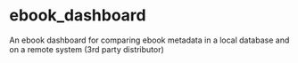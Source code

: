 ebook_dashboard
===============

An ebook dashboard for comparing ebook metadata in a local database and on a remote system (3rd party distributor)
